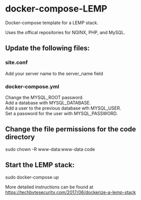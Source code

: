 # docker-compose-LEMP

Docker-compose template for a LEMP stack. 

Uses the offical repositories for NGINX, PHP, and MySQL. 

## Update the following files: 

### site.conf

Add your server name to the server_name field

### docker-compose.yml

Change the MYSQL_ROOT password.<br>
Add a database with MYSQL_DATABASE.<br>
Add a user to the previous database wth MYSQL_USER. <br>
Set a password for the user with MYSQL_PASSWORD.<br>

## Change the file permissions for the code directory
sudo chown -R www-data:www-data code

## Start the LEMP stack:
sudo docker-compose up

More detailed instructions can be found at https://techbytesecurity.com/2017/06/dockerize-a-lemp-stack


